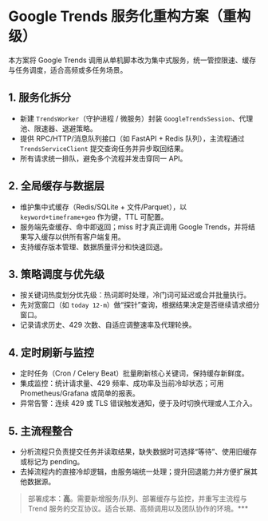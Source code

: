 # Google Trends 服务化重构方案（重构级）

本方案将 Google Trends 调用从单机脚本改为集中式服务，统一管控限速、缓存与任务调度，适合高频或多任务场景。

## 1. 服务化拆分
- 新建 `TrendsWorker`（守护进程 / 微服务）封装 `GoogleTrendsSession`、代理池、限速器、退避策略。
- 提供 RPC/HTTP/消息队列接口（如 FastAPI + Redis 队列），主流程通过 `TrendsServiceClient` 提交查询任务并异步取回结果。
- 所有请求统一排队，避免多个流程并发击穿同一 API。

## 2. 全局缓存与数据层
- 维护集中式缓存（Redis/SQLite + 文件/Parquet），以 `keyword+timeframe+geo` 作为键，TTL 可配置。
- 服务端先查缓存、命中即返回；miss 时才真正调用 Google Trends，并将结果写入缓存以供所有客户端复用。
- 支持缓存版本管理、数据质量评分和快速回退。

## 3. 策略调度与优先级
- 按关键词热度划分优先级：热词即时处理，冷门词可延迟或合并批量执行。
- 先对宽窗口（如 `today 12-m`）做“探针”查询，根据结果决定是否继续请求细分窗口。
- 记录请求历史、429 次数、自适应调整速率及代理轮换。

## 4. 定时刷新与监控
- 定时任务（Cron / Celery Beat）批量刷新核心关键词，保持缓存新鲜度。
- 集成监控：统计请求量、429 频率、成功率及当前冷却状态；可用 Prometheus/Grafana 或简单的报表。
- 异常告警：连续 429 或 TLS 错误触发通知，便于及时切换代理或人工介入。

## 5. 主流程整合
- 分析流程只负责提交任务并读取结果，缺失数据时可选择“等待”、使用旧缓存或标记为 pending。
- 去掉流程内的直接冷却逻辑，由服务端统一处理；提升回退能力并方便扩展其他数据源。

> 部署成本：**高**。需要新增服务/队列、部署缓存与监控，并重写主流程与 Trend 服务的交互协议。适合长期、高频调用以及团队协作的环境。***
